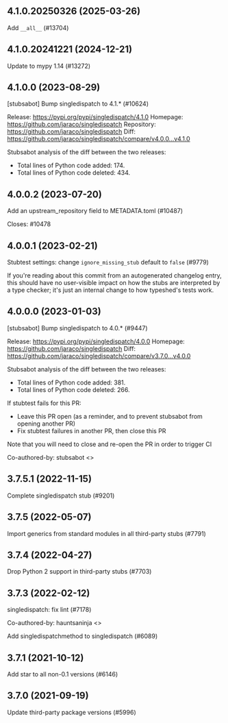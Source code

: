 ## 4.1.0.20250326 (2025-03-26)

Add `__all__` (#13704)

## 4.1.0.20241221 (2024-12-21)

Update to mypy 1.14 (#13272)

## 4.1.0.0 (2023-08-29)

[stubsabot] Bump singledispatch to 4.1.* (#10624)

Release: https://pypi.org/pypi/singledispatch/4.1.0
Homepage: https://github.com/jaraco/singledispatch
Repository: https://github.com/jaraco/singledispatch
Diff: https://github.com/jaraco/singledispatch/compare/v4.0.0...v4.1.0

Stubsabot analysis of the diff between the two releases:
 - Total lines of Python code added: 174.
 - Total lines of Python code deleted: 434.

## 4.0.0.2 (2023-07-20)

Add an upstream_repository field to METADATA.toml (#10487)

Closes: #10478

## 4.0.0.1 (2023-02-21)

Stubtest settings: change `ignore_missing_stub` default to `false` (#9779)

If you're reading about this commit from an autogenerated changelog entry, this should have no user-visible impact on how the stubs are interpreted by a type checker; it's just an internal change to how typeshed's tests work.

## 4.0.0.0 (2023-01-03)

[stubsabot] Bump singledispatch to 4.0.* (#9447)

Release: https://pypi.org/pypi/singledispatch/4.0.0
Homepage: https://github.com/jaraco/singledispatch
Diff: https://github.com/jaraco/singledispatch/compare/v3.7.0...v4.0.0

Stubsabot analysis of the diff between the two releases:
 - Total lines of Python code added: 381.
 - Total lines of Python code deleted: 266.

If stubtest fails for this PR:
- Leave this PR open (as a reminder, and to prevent stubsabot from opening another PR)
- Fix stubtest failures in another PR, then close this PR

Note that you will need to close and re-open the PR in order to trigger CI

Co-authored-by: stubsabot <>

## 3.7.5.1 (2022-11-15)

Complete singledispatch stub (#9201)

## 3.7.5 (2022-05-07)

Import generics from standard modules in all third-party stubs (#7791)

## 3.7.4 (2022-04-27)

Drop Python 2 support in third-party stubs (#7703)

## 3.7.3 (2022-02-12)

singledispatch: fix lint (#7178)

Co-authored-by: hauntsaninja <>

Add singledispatchmethod to singledispatch (#6089)

## 3.7.1 (2021-10-12)

Add star to all non-0.1 versions (#6146)

## 3.7.0 (2021-09-19)

Update third-party package versions (#5996)

